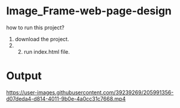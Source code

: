 # Image_Frame-web-page-design
how to run this project?
1. download the project.
2. 2. run index.html file.

# Output
https://user-images.githubusercontent.com/39239269/205991356-d07deda4-d814-4011-9b0e-4a0cc31c7668.mp4

